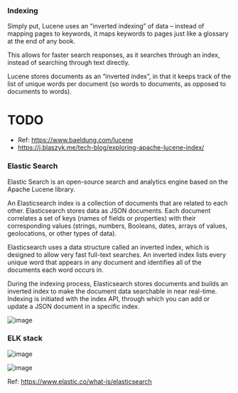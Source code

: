 ### Indexing
Simply put, Lucene uses an “inverted indexing” of data – instead of mapping pages to keywords, it maps keywords to pages just like a glossary at the end of any book.

This allows for faster search responses, as it searches through an index, instead of searching through text directly.

Lucene stores documents as an “inverted index”, in that it keeps track of the list of unique words per document (so words to documents, as opposed to documents to words).

# TODO

* Ref: https://www.baeldung.com/lucene
* https://j.blaszyk.me/tech-blog/exploring-apache-lucene-index/


### Elastic Search

Elastic Search is an open-source search and analytics engine based on the Apache Lucene library.

An Elasticsearch index is a collection of documents that are related to each other. Elasticsearch stores data as JSON documents. Each document correlates a set of keys (names of fields or properties) with their corresponding values (strings, numbers, Booleans, dates, arrays of values, geolocations, or other types of data).

Elasticsearch uses a data structure called an inverted index, which is designed to allow very fast full-text searches. An inverted index lists every unique word that appears in any document and identifies all of the documents each word occurs in.

During the indexing process, Elasticsearch stores documents and builds an inverted index to make the document data searchable in near real-time. Indexing is initiated with the index API, through which you can add or update a JSON document in a specific index.

![image](https://github.com/remidinishanth/distributed_systems/assets/19663316/81160f50-1185-4085-a349-83bc5ea984b8)

### ELK stack

![image](https://github.com/remidinishanth/distributed_systems/assets/19663316/db1a816f-d426-4692-85e1-2948ae0c4a50)

![image](https://github.com/remidinishanth/distributed_systems/assets/19663316/bd2a4323-1067-4f08-b41d-3fe723dc5e4d)

Ref: https://www.elastic.co/what-is/elasticsearch
